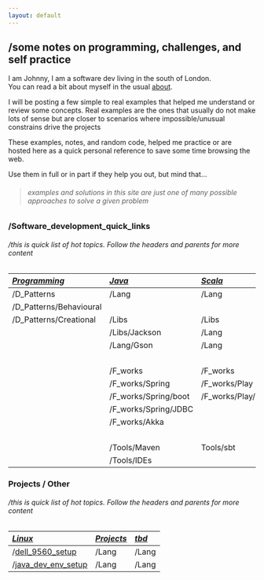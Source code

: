 ```yaml
---
layout: default
---
```


## /some notes on programming, challenges, and self practice
I am Johnny, I am a software dev living in the south of London.<br>
You can read a bit about myself in the usual [about](/about.html).

I will be posting a few simple to real examples that helped me understand or review some concepts.
Real examples are the ones that usually do not make lots of sense but are closer to 
scenarios where impossible/unusual constrains drive the projects

These examples, notes, and random code, helped me practice or are hosted here as a quick personal reference to save some time browsing the web.

Use them in full or in part if they help you out, but mind that...

> ###### examples and solutions in this site are just one of many possible approaches to solve a given problem

### /Software_development_quick_links
###### /this is quick list of hot topics. Follow the headers and parents for more content

|[_**Programming**_](./topics/java/java.html) | [_**Java**_](./topics/java/java.html) | [_**Scala**_](./topics/scala/scala.html)| [_**C**_](./topics/c/c.html)
|:-----------------------|:-----------------------|:-----------------------|:--------------------------|
| /D_Patterns            | /Lang                  | /Lang                  | /Lang                     |
| /D_Patterns/Behavioural| <br>                                                                        |
| /D_Patterns/Creational | /Libs                  | /Libs                  | /Libs                     |
|                        | /Libs/Jackson          | /Lang                  |                           |
|                        | /Lang/Gson             | /Lang                  |                           |
|<br>                                                                                                  |
|                        | /F_works               | /F_works               |                           |
|                        | /F_works/Spring        | /F_works/Play          |                           |
|                        | /F_works/Spring/boot   | /F_works/Play/http     |                           |
|                        | /F_works/Spring/JDBC   |                        |                           |
|                        | /F_works/Akka          |                        |                           |
|                        | <br>                                                                        |
|                        | /Tools/Maven           | Tools/sbt              |                           |
|                        | /Tools/IDEs            |                        |                           |


### Projects / Other
###### /this is quick list of hot topics. Follow the headers and parents for more content

| [_**Linux**_](./topics/linux/linux.html) | [_**Projects**_](./topics/scala/scala.html)| [_**tbd**_](./topics/c/c.html) 
|:-----------------------|:-----------------------|:--------------------------|
| /[dell_9560_setup](/topics/linux/posts/dell9560Setup.html)| /Lang                  | /Lang                     |
| /[java_dev_env_setup](/topics/linux/posts/linuxJavaDev.html)| /Lang                  | /Lang                     |
